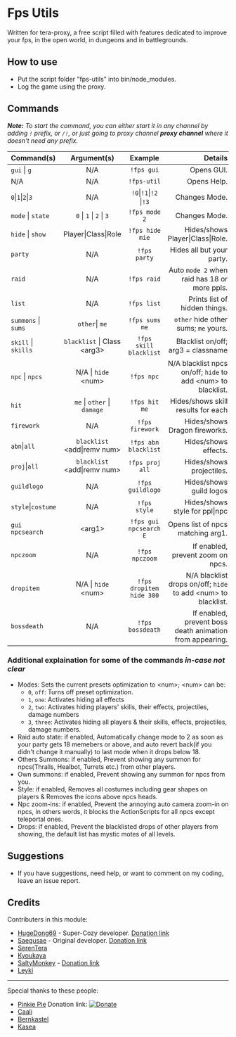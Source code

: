 # Fps Utils
Written for tera-proxy, a free script filled with features dedicated to improve your fps, in the open world, in dungeons and in battlegrounds.

## How to use
* Put the script folder "fps-utils" into bin/node_modules.
* Log the game using the proxy.

## Commands
***Note:*** *To start the command, you can either start it in any channel by adding `!` prefix, or `/!`, or just going to proxy channel **proxy channel** where it doesn't need any prefix.*


|    Command(s)    |         Argument(s)        |      Example         |             Details              |
|      :---        |            :---:           |        :---:         |                ---:              |
|   `gui` \| `g`   |             N/A            |`!fps gui`            |          Opens GUI.              |
|       N/A        |             N/A            |`!fps-util`           |          Opens Help.             |
|  `0`\|`1`\|`2`\|`3` |             N/A            |`!0`\|`!1`\|`!2` \|`!3`  |          Changes Mode.           |
| `mode` \| `state` |    `0` \| `1` \| `2` \| `3`   |`!fps mode 2`         |          Changes Mode.           |
| `hide` \| `show`  |      Player\|Class\|Role     |`!fps hide mie`       |  Hides/shows Player\|Class\|Role.  |
|     `party`      |             N/A            |`!fps party`          |     Hides all but your party.    |
|      `raid`      |             N/A            |`!fps raid`           |Auto `mode 2` when raid has 18 or more ppls.|
|      `list`      |             N/A            |`!fps list`           | Prints list of hidden things.    |
|`summons` \| `sums`|      `other`\| `me`        |`!fps sums me`        |`other` hide other sums; `me` yours.|
|`skill` \| `skills`|`blacklist` \| Class \<arg3\>|`!fps skill blacklist`|Blacklist on/off; arg3 = classname|
|  `npc` \| `npcs`  |   N/A \| `hide` \<num\>       |`!fps npc`            |N/A blacklist npcs on/off; `hide` to add \<num\> to blacklist. |
|      `hit`       |   `me` \| `other` \| `damage`|`!fps hit me`         |Hides/shows skill results for each|
|    `firework`    |             N/A            |`!fps firework`       |Hides/shows Dragon fireworks.     |
|   `abn`\|`all`    |`blacklist` \<add\|remv num\>|`!fps abn blacklist`  |Hides/shows effects.              |
|  `proj`\|`all`    |`blacklist` \<add\|remv num\>|`!fps proj all`       |Hides/shows projectiles.          |
|   `guildlogo`    |             N/A            |`!fps guildlogo`      |Hides/shows guild logos           |
| `style`\|`costume`|             N/A            |`!fps style`          |Hides/shows style for ppl\|npc     |
|  `gui npcsearch` |           \<arg1\>         |`!fps gui npcsearch E`|Opens list of npcs matching arg1. |
|    `npczoom`     |             N/A            |`!fps npczoom`        |If enabled, prevent zoom on npcs. |
|    `dropitem`    |   N/A \| `hide` \<num\>       |`!fps dropitem hide 300`|N/A blacklist drops on/off; `hide` to add \<num\> to blacklist. |
|    `bossdeath`   |             N/A            |`!fps bossdeath`      |If enabled, prevent boss death animation from appearing.|

### Additional explaination for some of the commands *in-case not clear*
- Modes: Sets the current presets optimization to \<num\>; \<num\> can be:
  - `0`, `off`: Turns off preset optimization.
  - `1`, `one`: Activates hiding all effects
  - `2`, `two`: Activates hiding players' skills, their effects, projectiles, damage numbers
  - `3`, `three`: Activates hiding all players & their skills, effects, projectiles, damage numbers.
- Raid auto state: if enabled, Automatically change mode to 2 as soon as your party gets 18 memebers or above, and auto revert back(if you didn't change it manually) to last mode when it drops below 18.
- Others Summons: if enabled, Prevent showing any summon for npcs(Thralls, Healbot, Turrets etc.) from other players.
- Own summons: if enabled, Prevent showing any summon for npcs from you.
- Style: if enabled, Removes all costumes including gear shapes on players & Removes the icons above npcs heads.
- Npc zoom-ins: if enabled, Prevent the annoying auto camera zoom-in on npcs, in others words, it blocks the ActionScripts for all npcs except teleportal ones.
- Drops: if enabled, Prevent the blacklisted drops of other players from showing, the default list has mystic motes of all levels.

## Suggestions
* If you have suggestions, need help, or want to comment on my coding, leave an issue report.

## Credits
Contributers in this module:
- [HugeDong69](https://github.com/codeagon) - Super-Cozy developer. [Donation link](https://ko-fi.com/codeagon)
- [Saegusae](https://github.com/Saegusae) - Original developer. [Donation link](https://www.patreon.com/saegusa)
- [SerenTera](https://github.com/SerenTera)
- [Kyoukaya](https://github.com/kyoukaya)
- [SaltyMonkey](https://github.com/SaltyMonkey) - [Donation link](https://www.patreon.com/SaltyMonkey)
- [Leyki](https://github.com/Leyki)

---

Special thanks to these people:
- [Pinkie Pie](https://github.com/pinkipi) Donation link: [![Donate](https://img.shields.io/badge/Donate-PayPal-ff69b4.svg)](https://www.paypal.com/cgi-bin/webscr?cmd=_donations&business=5MTKARBK2CNG8&lc=US&item_name=Pinkie%27s%20TERA%20Mods&currency_code=USD)
- [Caali](https://github.com/hackerman-caali) 
- [Bernkastel](https://github.com/Bernkastel-0)
- [Kasea](https://github.com/Kaseaa)
